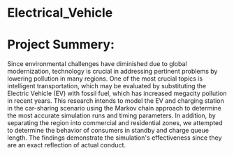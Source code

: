 # Electrical_Vehicle
# Project Summery:
Since environmental challenges have diminished due to global modernization, technology is crucial in addressing pertinent problems by lowering pollution in many regions. One of the most crucial topics is intelligent transportation, which may be evaluated by substituting the Electric Vehicle (EV) with fossil fuel, which has increased megacity pollution in recent years. This research intends to model the EV and charging station in the car-sharing scenario using the Markov chain approach to determine the most accurate simulation runs and timing parameters. In addition, by separating the region into commercial and residential zones, we attempted to determine the behavior of consumers in standby and charge queue length. The findings demonstrate the simulation's effectiveness since they are an exact reflection of actual conduct.
